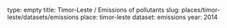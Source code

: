type: empty
title: Timor-Leste / Emissions of pollutants
slug: places/timor-leste/datasets/emissions
place: timor-leste
dataset: emissions
year: 2014

